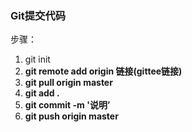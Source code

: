 ### Git提交代码

步骤：

1. git init
2. **git remote add origin 链接(gittee链接)**
3. **git pull origin master**
3. **git add .**
4. **git commit -m '说明’**
5. **git push origin master**